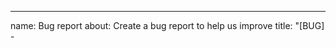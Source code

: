 ---
name: Bug report
about: Create a bug report to help us improve
title: "[BUG] - <title>"
labels: bug
assignees: ''
body:
  - type: markdown
    attributes:
      value: "**nodebuilder** Bug Report Submission Form"
  - type: textarea
    id: description
    attributes:
      label: "Expected Behavior"
      description: Please describe the behavior you expect to see.
      placeholder: Short and explicit description...
    validations:
      required: true
  - type: textarea
    id: description
    attributes:
      label: "Actual Behavior"
      description: Please describe the unexpected behavior you're experiencing.
      placeholder: Short and explicit description...
    validations:
      required: true
  - type: textarea
    id: reprod
    attributes:
      label: "Steps to Reproduce"
      description: Please provide detailed steps to follow but avoid unrelated details.
      value: |
        1. 
        2. 
        3. 
    validations:
      required: true
  - type: textarea
    id: screenshot
    attributes:
      label: "(Optional) Screenshots"
      description: Add relevant screenshots here to help clarify the bug.
      placeholder: ![DESCRIPTION](LINK.png)
    validations:
      required: false
  - type: textarea
    id: logs
    attributes:
      label: "(Optional) Logs"
      description: Please include any relevant log output.
      placeholder: Paste code here. No need for backticks.
      render: text
    validations:
      required: false
  - type: dropdown
    id: os
    attributes:
      label: "Operating System"
      description: What is the impacted environment(s)?
      multiple: true
      options:
        - Linux
        - Mac
        - Windows
        - Other (specify in the field below)
        - Not applicable
    validations:
      required: false
  - type: input
    id: os-version
    attributes:
      label: "Operating System version"
      description: Please enter the version of your operating system(s).
      placeholder: e.g. 14.4.1
    validations:
      required: false
  - type: markdown
    attributes:
      value: "Thank you for submitting a bug report."
